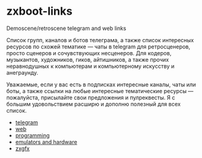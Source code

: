 # zxboot-links

Demoscene/retroscene telegram and web links

Список групп, каналов и ботов телеграма, а также список интересных ресурсов по схожей тематике — чаты в telegram для ретросценеров, просто сценеров и сочувствующих несценеров. Для кодеров, музыкантов, художников, гиков, айтишников, а также прочих неравнодушных к компьютерам и компьютерному искусству и анеграунду.

Уважаемые, если у вас есть в подписках интересные каналы, чаты или боты, а также ссылки на любые интересные тематические ресурсы — пожалуйста, присылайте свои предложения и пулреквесты. Я с большим удовольствием расширю и дополню полезный для всех список.

* [telegram](https://github.com/nodeus/zxboot-links/blob/master/telegram/_index.md)
* [web](https://github.com/nodeus/zxboot-links/blob/master/web/_index.md)
* [programming](https://github.com/nodeus/zxboot-links/blob/master/programming/_index.md)
* [emulators and hardware](https://github.com/nodeus/zxboot-links/blob/master/hard/_index.md)
* [zxgfx](https://github.com/nodeus/zxboot-links/blob/master/zxgfx/_index.md)

